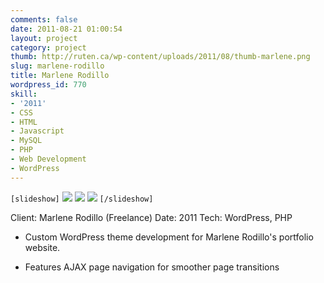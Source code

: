 ```yaml
---
comments: false
date: 2011-08-21 01:00:54
layout: project
category: project
thumb: http://ruten.ca/wp-content/uploads/2011/08/thumb-marlene.png
slug: marlene-rodillo
title: Marlene Rodillo
wordpress_id: 770
skill:
- '2011'
- CSS
- HTML
- Javascript
- MySQL
- PHP
- Web Development
- WordPress
---
```


`[slideshow]`
![](http://ruten.ca/wp-content/uploads/2011/08/cropped1.png)
![](http://ruten.ca/wp-content/uploads/2011/08/cropped2.png)
![](http://ruten.ca/wp-content/uploads/2011/08/cropped3.png)
`[/slideshow]`

Client: Marlene Rodillo (Freelance)
Date: 2011
Tech: WordPress, PHP



	
  * Custom WordPress theme development for Marlene Rodillo's portfolio website.

	
  * Features AJAX page navigation for smoother page transitions


